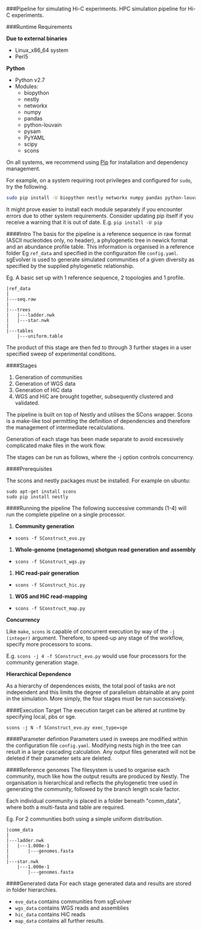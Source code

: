 ###Pipeline for simulating Hi-C experiments.
HPC simulation pipeline for Hi-C experiments.

###Runtime Requirements

**Due to external binaries**
- Linux_x86_64 system
- Perl5

**Python**
- Python v2.7
- Modules:
    - biopython
    - nestly
    - networkx
    - numpy
    - pandas
    - python-louvain
    - pysam
    - PyYAML
    - scipy
    - scons

On all systems, we recommend using [Pip](https://pip.pypa.io/en/stable/installing/) for installation and dependency management.

For example, on a system requiring root privileges and configured for ```sudo```, try the following. 

```bash
sudo pip install -U biopython nestly networkx numpy pandas python-louvain pysam PyYAML scipy scons
```

It might prove easier to install each module separately if you encounter errors due to other system requirements. Consider updating pip itself if you receive a warning that it is out of date. E.g. ```pip install -U pip```

####Intro
The basis for the pipeline is a reference sequence in raw format (ASCII nucleotides only, no header), a phylogenetic tree in newick format and an abundance profile table. This information is organised in a reference folder Eg `ref_data` and specified in the configuraiton file `config.yaml`. sgEvolver is used to generate simulated communities of a given diversity as specified by the supplied phylogenetic relationship.

Eg. A basic set up with 1 reference sequence, 2 topologies and 1 profile.
```
|ref_data
|
|---seq.raw
|
|---trees
|   |---ladder.nwk
|   |---star.nwk
|
|---tables
    |---uniform.table
```

The product of this stage are then fed to through 3 further stages in a user specified sweep of experimental conditions.

####Stages
1. Generation of communities
2. Generation of WGS data  
3. Generation of HiC data  
4. WGS and HiC are brought together, subsequently clustered and validated.  

The pipeline is built on top of Nestly and utilises the SCons wrapper. Scons is a make-like tool permitting the definition of dependencies and therefore the management of intermediate recalculations.

Generation of each stage has been made separate to avoid excessively complicated make files in the work flow.

The stages can be run as follows, where the -j option controls concurrency.

####Prerequisites

The scons and nestly packages must be installed. For example on ubuntu:

    sudo apt-get install scons
    sudo pip install nestly

####Running the pipeline
The following successive commands (1-4) will run the complete pipeline on a single processor.

1. **Community generation**
  - ```scons -f SConstruct_evo.py```
1. **Whole-genome (metagenome) shotgun read generation and assembly**
  - ```scons -f SConstruct_wgs.py```
1. **HiC read-pair generation**
  - ```scons -f SConstruct_hic.py```
1. **WGS and HiC read-mapping**
  - ```scons -f SConstruct_map.py```

**Concurrency**

Like ```make```, ```scons``` is capable of concurrent execution by way of the ```-j (integer)``` argument. Therefore, to speed-up any stage of the workflow, specify more processors to scons. 

E.g. ```scons -j 4 -f SConstruct_evo.py``` would use four processors for the community generation stage.

**Hierarchical Dependence**

As a hierarchy of dependences exists, the total pool of tasks are not independent and this limits the degree of parallelism obtainable at any point in the simulation. More simply, the four stages must be run successively.

####Execution Target
The execution target can be altered at runtime by specifying local, pbs or sge.
```
scons -j N -f SConstruct_evo.py exec_type=sge
```

####Parameter defintion
Parameters used in sweeps are modified within the configuration file `config.yaml`. Modifying nests high in the tree can result in a large cascading calculation. Any output files generated will not be deleted if their parameter sets are deleted.

####Reference genomes
The filesystem is used to organise each community, much like how the output results are produced by Nestly. The organisation is hierarchical and reflects the phylogenetic tree used in generating the community, followed by the branch length scale factor.

Each individual community is placed in a folder beneath "comm_data", where both a multi-fasta and table are required. 

Eg. For 2 communities both using a simple uniform distribution.

```
|comm_data
|
|---ladder.nwk
|   |---1.000e-1
|       |---genomes.fasta
|
|---star.nwk
    |---1.000e-1
        |---genomes.fasta
```

####Generated data
For each stage generated data and results are stored in folder hierarchies.

- `evo_data` contains communities from sgEvolver
- `wgs_data` contains WGS reads and assemblies  
- `hic_data` contains HiC reads  
- `map_data` contains all further results.  
